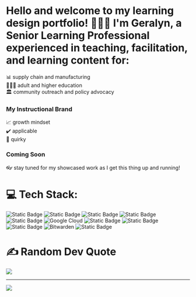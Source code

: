 # Hello and welcome to my learning design portfolio! 💁🏽‍♀️ I'm Geralyn, a Senior Learning Professional experienced in teaching, facilitation, and learning content for:<br/>
📊 supply chain and manufacturing <br/>
👩🏽‍🏫 adult and higher education <br/>
🏛️ community outreach and policy advocacy</br>
### My Instructional Brand<br/>
📈 growth mindset<br/>
✔️ applicable<br/>
💫 quirky <br/>

### Coming Soon<br/>
👓 stay tuned for my showcased work as I get this thing up and running!

# 💻 Tech Stack:
![Static Badge](https://img.shields.io/badge/%E2%98%81%EF%B8%8FOracle_SCM_Cloud-%235b5b5b?style=for-the-badge&logoColor=%235b5b5b&logoSize=auto)
![Static Badge](https://img.shields.io/badge/%F0%9F%92%A1Adobe_Captivate-4169E1?style=for-the-badge&logoColor=4169E1&logoSize=auto) ![Static Badge](https://img.shields.io/badge/%F0%9F%96%87%EF%B8%8FAWS-%231A1A1A?style=for-the-badge&logoColor=%231A1A1A&logoSize=auto)
![Static Badge](https://img.shields.io/badge/%F0%9F%97%83%EF%B8%8FAzure_DevOps-%23073763?style=for-the-badge&logoColor=%23073763&logoSize=auto) ![Static Badge](https://img.shields.io/badge/%F0%9F%93%BD%EF%B8%8F%20DaVinci_Resolve-%23eeeeee?style=for-the-badge&logoColor=%23eeeeee&logoSize=auto) ![Google Cloud](https://img.shields.io/badge/GoogleCloud-%234285F4.svg?style=for-the-badge&logo=google-cloud&logoColor=white) ![Static Badge](https://img.shields.io/badge/%F0%9F%93%BD%EF%B8%8FAdobe_Premiere_Pro-%23d9d2e9?style=for-the-badge&logoColor=%23d9d2e9&logoSize=auto) ![Static Badge](https://img.shields.io/badge/%F0%9F%92%BB%20Microsoft_365-%239fc5e8?style=for-the-badge&logoColor=%239fc5e8&logoSize=auto) ![Static Badge](https://img.shields.io/badge/%F0%9F%8E%A7%20Audacity-%23504cca?style=for-the-badge&logoColor=%23504cca&logoSize=auto)
![Bitwarden](https://img.shields.io/badge/bitwarden-%23175DDC.svg?style=for-the-badge&logo=bitwarden&logoColor=white) ![Static Badge](https://img.shields.io/badge/%F0%9F%92%A1Aritculate_Suite-%23c90076?style=for-the-badge&logoColor=%23c90076&logoSize=auto)


# ✍️ Random Dev Quote
![](https://quotes-github-readme.vercel.app/api?type=horizontal&theme=radical)

---
[![](https://visitcount.itsvg.in/api?id=gee-why-oh-lxd&icon=0&color=0)](https://visitcount.itsvg.in)

<!-- Proudly created with GPRM ( https://gprm.itsvg.in ) -->

